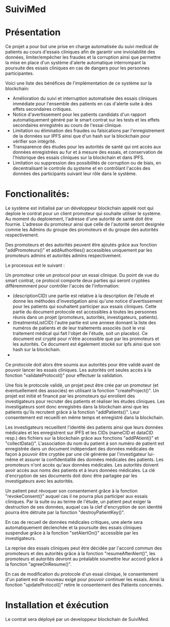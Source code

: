 # SuiviMed

# Présentation
Ce projet a pour but une prise en charge automatisée du suivi medical de patients au cours d'essais cliniques afin de garantir une inviolabilité des données, limiter/empêcher les fraudes et la corruption ainsi que permettre la mise en place d'un système d'alerte automatique interrompant la poursuite des essais cliniques en cas de dangers pour les personnes participantes.

Voici une liste des bénéfices de l'implémentation de ce système sur la blockchain:

- Amélioration du suivi et interruption automatisée des essais cliniques immédiate pour l'ensemble des patients en cas d'alerte suite à des effets secondaires critiques.
- Notice d'avertissement pour les patients candidats d'un rapport automatiquement généré par le smart contrat sur les tests et les effets secondaires enregistrés au cours de l'essai clinique.
- Limitation ou élimination des fraudes ou falsications par l'enregistrement de la données sur IPFS ainsi que d'un hash sur la blockchain pour vérifier son intégrité. 
- Transparence des études pour les autorités de santé qui ont accès aux données enregistrées au fur et à mesure des essais, et conservation de l'historique des essais cliniques sur la blockchain et dans IPFS.
- Limitation ou suppression des possibilités de corruption ou de biais, en decentralisant le controle du systeme et en contrôlant l'accès des données des participants suivant leur rôle dans le système. 

# Fonctionalités:
Le système est initialisé par un développeur blockchain appelé root qui deploie le contrat pour un client promoteur qui souhaite utiliser le système. Au moment du deploiement, l'adresse d'une autorité de santé doit être fournie. L'adresse du promoteur ainsi que celle de l'autorité seront designée comme les Admins du groupe des promoteurs et du groupe des autorités respectivement. 

Des promoteurs et des autorités peuvent être ajoutés grâce aux fonction "addPromoteurs()" et addAuthorities() accessibles uniquement par les promoteurs admins et autorités admins respectivement.

Le processus est le suivant :

Un promoteur crée un protocol pour un essai clinique. Du point de vue du smart contrat, ce protocol comporte deux parties qui seront cryptées différemmment pour contrôler l'accès de l'information:

- (descriptionCID) une partie est relative à la description de l'étude et donne les méthodes d'investigation ainsi qu'une notice d'avertissement pour les patients qui souhaitent participer aux essais cliniques. Cette partie du document protocole est accessibles à toutes les personnes réunis dans un projet (promoteurs, autorités, investigateurs, patients).
- (treatmentsListCID) l'autre partie est une annexe donnant la liste des numéros de patients et de leur traitements associés (soit le vrai traitement médical qui fait l'objet de l'étude, soit un placebo). Ce document est crypté pour n'être accessible que par les promoteurs et les autorités. Ce document est également stocké sur ipfs ainsi que son hash sur la blockchain.
- 
Ce protocole doit alors être soumis aux autorités pour être validé avant de pouvoir lancer les essais cliniques. Les autorités ont seules accès à la fonction "validateProtocol()" pour effectuer la validation.

Une fois le protocole validé, un projet peut être crée par un promoteur (et éventuellement des associés) en utilisant la fonction "createProject()". Un projet est initié et financé par les promoteurs qui enrollent des investigateurs pour recruter des patients et réaliser les études cliniques. Les investigateurs sont donc enregistrés dans la blockchain ainsi que les patients qu'ils recrutent grâce à la fonction "addPatients()". Leur consentement est recueilli en même temps et enregistré dans la blockchain.

Les investigateurs recueillent l'identité des patients ainsi que leurs données médicales et les enregistrent sur IPFS et les CIDs (nameCID et dataCID resp.) des fichiers sur la blockchain grâce aux fonctions "addPAtient()" et "collectData()". L'association du nom du patient à son numéro de patient est enregistrée dans un document indépendant des données médicales de façon à pouvoir être cryptée par une clé générée par l'investigateur lui-même et assurer la confidentialité des données médicales des patients. Les promoteurs n'ont accès qu'aux données médicales. Les autorités doivent avoir accès aux noms des patients et à leurs données médicales. La clé d'encryption de ses documents doit donc être partagée par les investigateurs avec les autorités. 

Un patient peut révoquer son consentement grâce à la fonction "revokeConsent()" auquel cas il ne pourra plus participer aux essais cliniques.
Par la suite ou au terme de l'étude, un patient peut exiger la destruction de ses données, auquel cas la clef d'encryption de son identité pourra être détruite par la fonction "destroyPatientKey()".

En cas de recueil de données médicales critiques, une alerte sera automatiquement déclenchée et la poursuite des essais cliniques suspendue grâce à la fonction "setAlertOn()" accessible par les investigateurs.

La reprise des essais cliniques peut être décidée par l'accord commun des promoteurs et des autorités grâce à la fonction "resumeAfterAlert()", les promoteurs et autorités devront au préalable soumettre leur accord grâce à la fonction "agreeOnResume()".

En cas de modification du protocole d'un essai clinique, le consentement d'un patient est de nouveau exigé pour pouvoir continuer les essais. Ainsi la fonction "updateProtocol()" retire le consentement des Patients concernés.

# Installation et éxécution
Le contrat sera déployé par un developpeur blockchain de SuiviMed. 


